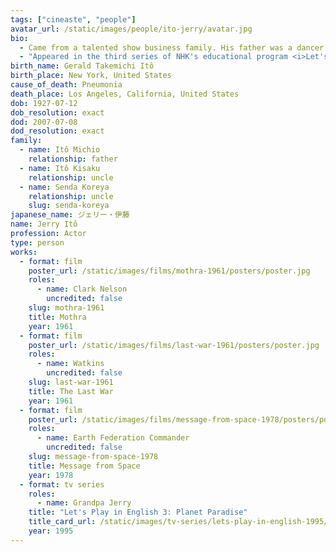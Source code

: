 ```yaml
---
tags: ["cineaste", "people"]
avatar_url: /static/images/people/ito-jerry/avatar.jpg
bio:
  - Came from a talented show business family. His father was a dancer and choreographer, and two of his uncles were actors.
  - "Appeared in the third series of NHK's educational program <i>Let's Play in English</i> from 1995 through 1997. He suffered a cerebral hemorrhage before the show finished broadcasting and was replaced by Dennis Falt."
birth_name: Gerald Takemichi Itô
birth_place: New York, United States
cause_of_death: Pneumonia
death_place: Los Angeles, California, United States
dob: 1927-07-12
dob_resolution: exact
dod: 2007-07-08
dod_resolution: exact
family:
  - name: Itô Michio
    relationship: father
  - name: Itô Kisaku
    relationship: uncle
  - name: Senda Koreya
    relationship: uncle
    slug: senda-koreya
japanese_name: ジェリー・伊藤
name: Jerry Itô
profession: Actor
type: person
works:
  - format: film
    poster_url: /static/images/films/mothra-1961/posters/poster.jpg
    roles:
      - name: Clark Nelson
        uncredited: false
    slug: mothra-1961
    title: Mothra
    year: 1961
  - format: film
    poster_url: /static/images/films/last-war-1961/posters/poster.jpg
    roles:
      - name: Watkins
        uncredited: false
    slug: last-war-1961
    title: The Last War
    year: 1961
  - format: film
    poster_url: /static/images/films/message-from-space-1978/posters/poster.jpg
    roles:
      - name: Earth Federation Commander
        uncredited: false
    slug: message-from-space-1978
    title: Message from Space
    year: 1978
  - format: tv series
    roles:
      - name: Grandpa Jerry
    title: "Let's Play in English 3: Planet Paradise"
    title_card_url: /static/images/tv-series/lets-play-in-english-1995/title-cards/Screenshot%202025-08-18%20at%209.30.15%20PM.png
    year: 1995
---
```

